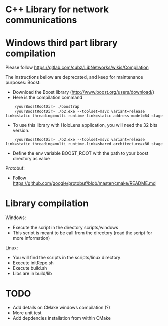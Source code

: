 # C++ Library for network communications

# Windows third part library compilation

Please follow https://gitlab.com/cubz/LibNetworks/wikis/Compilation

The instructions bellow are deprecated, and keep for maintenance purposes:
Boost:
- Download the Boost library (http://www.boost.org/users/download/)
- Here is the compilation command
```
    /yourBoostRootDir> ./boostrap
    /yourBoostRootDir> ./b2.exe --toolset=msvc variant=release link=static threading=multi runtime-link=static address-model=64 stage
```
- To use this library with HoloLens application, you will need the 32 bits version.
```
    /yourBoostRootDir> ./b2.exe --toolset=msvc variant=release link=static threading=multi runtime-link=shared architecture=x86 stage
```
- Define the env variable BOOST_ROOT with the path to your boost directory as value

Protobuf:
- Follow https://github.com/google/protobuf/blob/master/cmake/README.md

# Library compilation

Windows:
- Execute the script in the directory scripts/windows
- This script is meant to be call from  the directory (read the script for more information)

Linux:
- You will find the scripts in the scripts/linux directory
- Execute initRepo.sh
- Execute build.sh
- Libs are in build/lib


# TODO
- Add details on CMake windows compilation (?)
- More unit test
- Add depdencies installation from within CMake